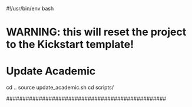 #!/usr/bin/env bash

# WARNING: this will reset the project to the Kickstart template!

# Update Academic
cd ..
source update_academic.sh
cd scripts/

#################################################
